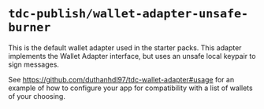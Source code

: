 # `tdc-publish/wallet-adapter-unsafe-burner`

This is the default wallet adapter used in the starter packs. This adapter implements the Wallet Adapter interface, but uses an unsafe local keypair to sign messages.

See https://github.com/duthanhdl97/tdc-wallet-adapter#usage for an example of how to configure your app for compatibility with a list of wallets of your choosing.
